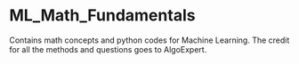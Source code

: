# ML_Math_Fundamentals
Contains math concepts and python codes for Machine Learning. The credit for all the methods and questions goes to AlgoExpert. 
